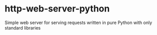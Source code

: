 # http-web-server-python
Simple web server for serving requests written in pure Python with only standard libraries
